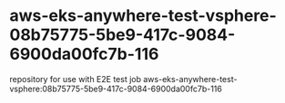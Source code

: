 # aws-eks-anywhere-test-vsphere-08b75775-5be9-417c-9084-6900da00fc7b-116
repository for use with E2E test job aws-eks-anywhere-test-vsphere:08b75775-5be9-417c-9084-6900da00fc7b-116
